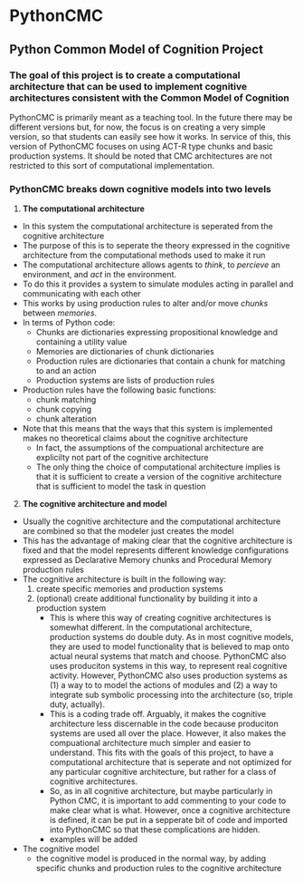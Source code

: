 # PythonCMC
## Python Common Model of Cognition Project
### The goal of this project is to create a computational architecture that can be used to implement cognitive architectures consistent with the Common Model of Cognition
PythonCMC is primarily meant as a teaching tool. In the future there may be different versions but, for now, the focus is on creating a very simple version, so that students can easily see how it works. In service of this, this version of PythonCMC focuses on using ACT-R type chunks and basic production systems. It should be noted that CMC architectures are not restricted to this sort of computational implementation.
### PythonCMC breaks down cognitive models into two levels
1. **The computational architecture**
  * In this system the computational architecture is seperated from the cognitive architecture
  * The purpose of this is to seperate the theory expressed in the cognitive architecture from the computational methods used to make it run
  * The computational architecture allows agents to *think*, to *percieve* an environment, and *act* in the environment.
  * To do this it provides a system to simulate modules acting in parallel and communicating with each other
  * This works by using production rules to alter and/or move *chunks* between *memories*.
  * In terms of Python code:
    * Chunks are dictionaries expressing propositional knowledge and containing a utility value
    * Memories are dictionaries of chunk dictionaries
    * Production rules are dictionaries that contain a chunk for matching to and an action
    * Production systems are lists of production rules 
  * Production rules have the following basic functions:
    * chunk matching
    * chunk copying
    * chunk alteration
  * Note that this means that the ways that this system is implemented makes no theoretical claims about the cognitive architecture
    *  In fact, the assumptions of the compuational architecture are explicilty not part of the cognitive architecture
    *  The only thing the choice of computational architecture implies is that it is sufficient to create a version of the cognitive architecture that is sufficient to model the task in question
2. **The cognitive architecture and model**
  * Usually the cognitive architecture and the computational architecture are combined so that the modeler just creates the model
  * This has the advantage of making clear that the cognitive architecture is fixed and that the model represents different knowledge configurations expressed as Declarative Memory chunks and Procedural Memory production rules
  * The cognitive architecture is built in the following way:
    1. create specific memories and production systems
    2. (optional) create additional functionality by building it into a production system
       * This is where this way of creating cognitive architectures is somewhat different. In the computational architecture, production systems do double duty. As in most cognitive models, they are used to model functionality that is believed to map onto actual neural systems that match and choose. PythonCMC also uses produciton systems in this way, to represent real cognitive activity. However, PythonCMC also uses production systems as (1) a way to to model the actions of modules and (2) a way to integrate sub symbolic processing into the architecture (so, triple duty, actually).
       * This is a coding trade off. Arguably, it makes the cognitive architecture less discernable in the code because produciton systems are used all over the place. However, it also makes the compuational architecture much simpler and easier to understand. This fits with the goals of this project, to have a computational architecture that is seperate and not optimized for any particular cognitive architecture, but rather for a class of cognitive architectures.
       * So, as in all cognitive architecture, but maybe particularly in Python CMC, it is important to add commenting to your code to make clear what is what. However, once a cognitive architecture is defined, it can be put in a sepperate bit of code and imported into PythonCMC so that these complications are hidden.
       * examples will be added
  * The cognitive model
    * the cognitive model is produced in the normal way, by adding specific chunks and production rules to the cognitive architecture
 
